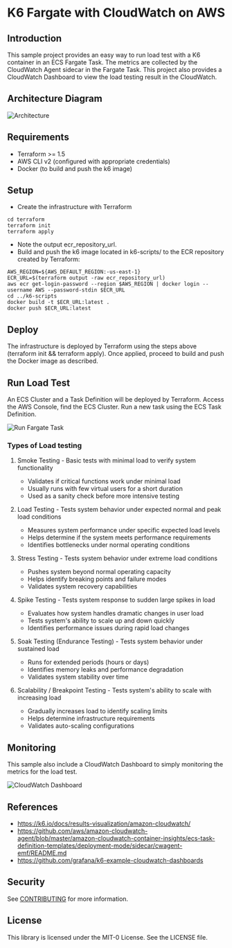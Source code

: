 # K6 Fargate with CloudWatch on AWS

## Introduction
This sample project provides an easy way to run load test with a K6 container in an ECS Fargate Task.
The metrics are collected by the CloudWatch Agent sidecar in the Fargate Task. 
This project also provides a CloudWatch Dashboard to view the load testing result in the CloudWatch.

## Architecture Diagram
![Architecture](img/k6-fargate.png?raw=true "Architecture")
## Requirements
- Terraform >= 1.5
- AWS CLI v2 (configured with appropriate credentials)
- Docker (to build and push the k6 image)

## Setup
- Create the infrastructure with Terraform
```
cd terraform
terraform init
terraform apply
```
- Note the output ecr_repository_url.
- Build and push the k6 image located in k6-scripts/ to the ECR repository created by Terraform:
```
AWS_REGION=${AWS_DEFAULT_REGION:-us-east-1}
ECR_URL=$(terraform output -raw ecr_repository_url)
aws ecr get-login-password --region $AWS_REGION | docker login --username AWS --password-stdin $ECR_URL
cd ../k6-scripts
docker build -t $ECR_URL:latest .
docker push $ECR_URL:latest
```

## Deploy 
The infrastructure is deployed by Terraform using the steps above (terraform init && terraform apply). Once applied, proceed to build and push the Docker image as described.

## Run Load Test
An ECS Cluster and a Task Definition will be deployed by Terraform.
Access the AWS Console, find the ECS Cluster.
Run a new task using the ECS Task Definition.

![Run Fargate Task](img/run_fargate_task.png?raw=true "Run Fargate Task")

### Types of Load testing

1. Smoke Testing - Basic tests with minimal load to verify system functionality
    - Validates if critical functions work under minimal load
    - Usually runs with few virtual users for a short duration
    - Used as a sanity check before more intensive testing

2. Load Testing - Tests system behavior under expected normal and peak load conditions
    - Measures system performance under specific expected load levels
    - Helps determine if the system meets performance requirements
    - Identifies bottlenecks under normal operating conditions

3. Stress Testing - Tests system behavior under extreme load conditions
    - Pushes system beyond normal operating capacity
    - Helps identify breaking points and failure modes
    - Validates system recovery capabilities

4. Spike Testing - Tests system response to sudden large spikes in load
    - Evaluates how system handles dramatic changes in user load
    - Tests system's ability to scale up and down quickly
    - Identifies performance issues during rapid load changes

5. Soak Testing (Endurance Testing) - Tests system behavior under sustained load
    - Runs for extended periods (hours or days)
    - Identifies memory leaks and performance degradation
    - Validates system stability over time

6. Scalability / Breakpoint Testing - Tests system's ability to scale with increasing load
    - Gradually increases load to identify scaling limits
    - Helps determine infrastructure requirements
    - Validates auto-scaling configurations

## Monitoring
This sample also include a CloudWatch Dashboard to simply monitoring the metrics for the load test.

![CloudWatch Dashboard](img/cloudwatch_dashboard.png?raw=true "CloudWatch Dashboard")

## References
* https://k6.io/docs/results-visualization/amazon-cloudwatch/
* https://github.com/aws/amazon-cloudwatch-agent/blob/master/amazon-cloudwatch-container-insights/ecs-task-definition-templates/deployment-mode/sidecar/cwagent-emf/README.md
* https://github.com/grafana/k6-example-cloudwatch-dashboards

## Security

See [CONTRIBUTING](CONTRIBUTING.md#security-issue-notifications) for more information.

## License

This library is licensed under the MIT-0 License. See the LICENSE file.


